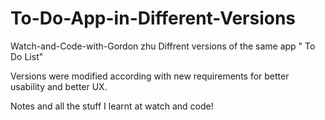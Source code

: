 # To-Do-App-in-Different-Versions
Watch-and-Code-with-Gordon zhu
Diffrent versions of the same app " To Do List"

Versions were modified according with new requirements for better usability and better UX.

Notes and all the stuff I learnt at watch and code!
